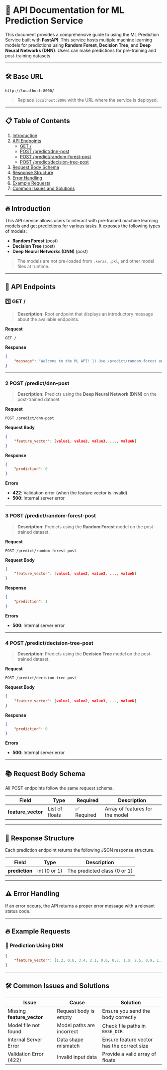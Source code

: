 # 📘 **API Documentation for ML Prediction Service**

This document provides a comprehensive guide to using the ML Prediction Service built with **FastAPI**. This service hosts multiple machine learning models for predictions using **Random Forest**, **Decision Tree**, and **Deep Neural Networks (DNN)**. Users can make predictions for pre-training and post-training datasets. 

---

## **🛠️ Base URL**
```
http://localhost:8000/
```
> Replace `localhost:8000` with the URL where the service is deployed.

---

## **📋 Table of Contents**
1. [Introduction](#-introduction)
2. [API Endpoints](#-api-endpoints)
    - [GET /](#1-get-)
    - [POST /predict/dnn-post](#5-post-predictdnn-post)
    - [POST /predict/random-forest-post](#6-post-predictrandom-forest-post)
    - [POST /predict/decision-tree-post](#7-post-predictdecision-tree-post)
3. [Request Body Schema](#-request-body-schema)
4. [Response Structure](#-response-structure)
5. [Error Handling](#-error-handling)
6. [Example Requests](#-example-requests)
7. [Common Issues and Solutions](#-common-issues-and-solutions)

---

## 🔥 **Introduction**
This API service allows users to interact with pre-trained machine learning models and get predictions for various tasks. It exposes the following types of models:
- **Random Forest** (post)
- **Decision Tree** (post)
- **Deep Neural Networks (DNN)** (post)

> The models are not pre-loaded from `.keras`, `.pkl`, and other model files at runtime.

---

## 📌 **API Endpoints**

### 1️⃣ **GET /**
> **Description:** Root endpoint that displays an introductory message about the available endpoints.

**Request**  
```
GET / 
```

**Response**
```json
{
    "message": "Welcome to the ML API! 1) Use /predict/random-forest and /predict/random-forest-post 2) Use /predict/decision-tree and /predict/decision-tree-post 3) Use /predict/dnn and /predict/dnn-post to make predictions."
}
```

---

### 2 **POST /predict/dnn-post**
> **Description:** Predicts using the **Deep Neural Network (DNN)** on the post-trained dataset.

**Request**  
```
POST /predict/dnn-post
```

**Request Body**
```json
{
    "feature_vector": [value1, value2, value3, ..., valueN]
}
```

**Response**
```json
{
    "prediction": 0
}
```

**Errors**
- **422**: Validation error (when the feature vector is invalid)
- **500**: Internal server error

---

### 3 **POST /predict/random-forest-post**
> **Description:** Predicts using the **Random Forest** model on the post-trained dataset.

**Request**  
```
POST /predict/random-forest-post
```

**Request Body**
```json
{
    "feature_vector": [value1, value2, value3, ..., valueN]
}
```

**Response**
```json
{
    "prediction": 1
}
```

**Errors**
- **500**: Internal server error

---

### 4 **POST /predict/decision-tree-post**
> **Description:** Predicts using the **Decision Tree** model on the post-trained dataset.

**Request**  
```
POST /predict/decision-tree-post
```

**Request Body**
```json
{
    "feature_vector": [value1, value2, value3, ..., valueN]
}
```

**Response**
```json
{
    "prediction": 0
}
```

**Errors**
- **500**: Internal server error

---

## 📚 **Request Body Schema**
All POST endpoints follow the same request schema.

| **Field**         | **Type**      | **Required** | **Description**            |
|-------------------|---------------|--------------|----------------------------|
| **feature_vector** | List of floats | ✅ Required  | Array of features for the model |

---

## 📘 **Response Structure**
Each prediction endpoint returns the following JSON response structure.

| **Field**       | **Type**       | **Description**           |
|-----------------|----------------|----------------------------|
| **prediction**  | int (0 or 1)    | The predicted class (0 or 1) |

---

## ⚠️ **Error Handling**
If an error occurs, the API returns a proper error message with a relevant status code.  

---

## 🔥 **Example Requests**
### 📡 **Prediction Using DNN**
```json
{
    "feature_vector": [1.2, 0.8, 3.4, 2.1, 0.6, 0.7, 1.0, 2.5, 0.9, 1.1, 0.4, 0.6, 1.8, 0.3, 2.2, 3.3]
}
```

---

## 🛠️ **Common Issues and Solutions**
| **Issue**                    | **Cause**                   | **Solution**                      |
|------------------------------|-----------------------------|-----------------------------------|
| Missing **feature_vector**    | Request body is empty       | Ensure you send the body correctly|
| Model file not found          | Model paths are incorrect   | Check file paths in `BASE_DIR`    |
| Internal Server Error         | Data shape mismatch         | Ensure feature vector has the correct size |
| Validation Error (422)        | Invalid input data          | Provide a valid array of floats    |
